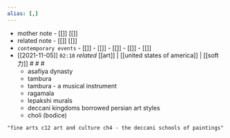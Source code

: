 ```yaml
---
alias: [,]
---
```

- mother note - [[]] [[]]
- related note - [[]] [[]]
- `contemporary events` - [[]]	- [[]]	- [[]]	- [[]]	- [[]]
- [[2021-11-05]]  `02:18` _related_ [[art]] | [[united states of america]] | [[soft 力]] # # #
	- asafiya dynasty
	- tambura
	- tambura - a musical instrument
	- ragamala
	- lepakshi murals
	- deccani kingdoms borrowed persian art styles
	- choli (bodice)

```query 2021-11-13 09:57
"fine arts c12 art and culture ch4 - the deccani schools of paintings"
```